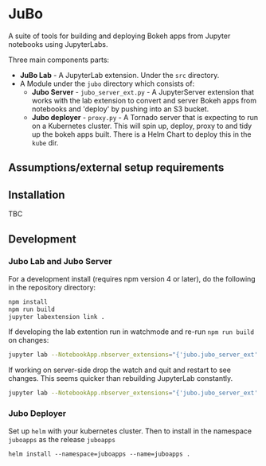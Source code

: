 
# JuBo

A suite of tools for building and deploying Bokeh apps from Jupyter notebooks using JupyterLabs.

Three main components parts:
* **JuBo Lab** - A JupyterLab extension. Under the `src` directory.
* A Module under the `jubo` directory which consists of:
    * **Jubo Server** - `jubo_server_ext.py` - A JupyterServer extension that works with the lab extension to convert and server Bokeh apps from notebooks and 'deploy' by pushing into an S3 bucket. 
    * **Jubo deployer** - `proxy.py` - A Tornado server that is expecting to run on a Kubernetes cluster. This will spin up, deploy, proxy to and tidy up the bokeh apps built. There is a Helm Chart to deploy this in the `kube` dir.


## Assumptions/external setup requirements

## Installation

TBC

## Development

### Jubo Lab and Jubo Server

For a development install (requires npm version 4 or later), do the following in the repository directory:

```bash
npm install
npm run build
jupyter labextension link .
```

If developing the lab extention run in watchmode and re-run `npm run build` on changes:

```bash
jupyter lab --NotebookApp.nbserver_extensions="{'jubo.jubo_server_ext':True}" --notebook-dir=example_notebooks --watch
```

If working on server-side drop the watch and quit and restart to see changes. This seems quicker than rebuilding JupyterLab constantly.


```bash
jupyter lab --NotebookApp.nbserver_extensions="{'jubo.jubo_server_ext':True}" --notebook-dir=example_notebooks
```


### Jubo Deployer

Set up `helm` with your kubernetes cluster. Then to install in the namespace `juboapps` as the release `juboapps`

```
helm install --namespace=juboapps --name=juboapps .       
```






